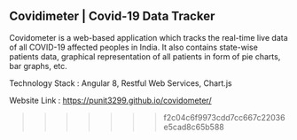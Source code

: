 Covidimeter | Covid-19 Data Tracker
--------------------------------------

Covidometer is a web-based application which tracks the real-time live data of all COVID-19 affected peoples in India. It also contains state-wise patients data, graphical representation of all patients in form of pie charts, bar graphs, etc.

Technology Stack : Angular 8, Restful Web Services, Chart.js

Website Link : https://punit3299.github.io/covidometer/
>>>>>>> f2c04c6f9973cdd7cc667c22036e5cad8c65b588
